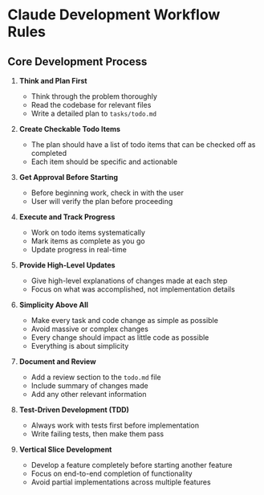 # Claude Development Workflow Rules

## Core Development Process

1. **Think and Plan First**
   - Think through the problem thoroughly
   - Read the codebase for relevant files
   - Write a detailed plan to `tasks/todo.md`

2. **Create Checkable Todo Items**
   - The plan should have a list of todo items that can be checked off as completed
   - Each item should be specific and actionable

3. **Get Approval Before Starting**
   - Before beginning work, check in with the user
   - User will verify the plan before proceeding

4. **Execute and Track Progress**
   - Work on todo items systematically
   - Mark items as complete as you go
   - Update progress in real-time

5. **Provide High-Level Updates**
   - Give high-level explanations of changes made at each step
   - Focus on what was accomplished, not implementation details

6. **Simplicity Above All**
   - Make every task and code change as simple as possible
   - Avoid massive or complex changes
   - Every change should impact as little code as possible
   - Everything is about simplicity

7. **Document and Review**
   - Add a review section to the `todo.md` file
   - Include summary of changes made
   - Add any other relevant information

8. **Test-Driven Development (TDD)**
   - Always work with tests first before implementation
   - Write failing tests, then make them pass

9. **Vertical Slice Development**
   - Develop a feature completely before starting another feature
   - Focus on end-to-end completion of functionality
   - Avoid partial implementations across multiple features